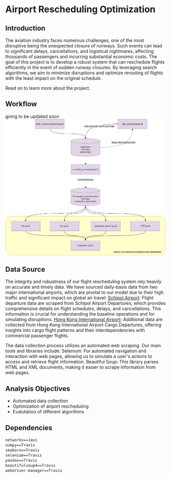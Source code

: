 # Airport Rescheduling Optimization

## Introduction

The aviation industry faces numerous challenges, one of the most disruptive being the unexpected closure of runways. Such events can lead to significant delays, cancellations, and logistical nightmares, affecting thousands of passengers and incurring substantial economic costs. The goal of this project is to develop a robust system that can reschedule flights efficiently in the event of sudden runway closures. By leveraging search algorithms, we aim to minimize disruptions and optimize rerouting of flights with the least impact on the original schedule.

Read on to learn more about the project.

## Workflow

going to be updated soon
<img src="LSE_AI_groupproject.png" alt="image description" width="850">

## Data Source

The integrity and robustness of our flight rescheduling system rely heavily on accurate and timely data. We have sourced daily-basis data from two major international airports, which are pivotal to our model due to their high traffic and significant impact on global air travel:
[Schipol Airport](https://www.schiphol.nl/en/departures/): Flight departure data are scraped from Schipol Airport Departures, which provides comprehensive details on flight schedules, delays, and cancellations. This information is crucial for understanding the baseline operations and for simulating disruptions.
[Hong Kong International Airport](https://www.hongkongairport.com/en/flights/departures/cargo.page): Additional data are collected from Hong Kong International Airport Cargo Departures, offering insights into cargo flight patterns and their interdependencies with commercial passenger flights.

The data collection process utilizes an automated web scraping. Our main tools and libraries include:
Selenium: For automated navigation and interaction with web pages, allowing us to simulate a user's actions to access and retrieve flight information.
Beautiful Soup: This library parses HTML and XML documents, making it easier to scrape information from web pages.

## Analysis Objectives

- Automated data collection
- Optimization of airport rescheduling
- Evalutation of different algorithms

## Dependencies

    networkx==Javi
    numpy==Travis
    seaborn==Travis
    selenium==Travis
    pandas==Travis
    beautifulsoup4==Travis
    webdriver-manager==Travis
